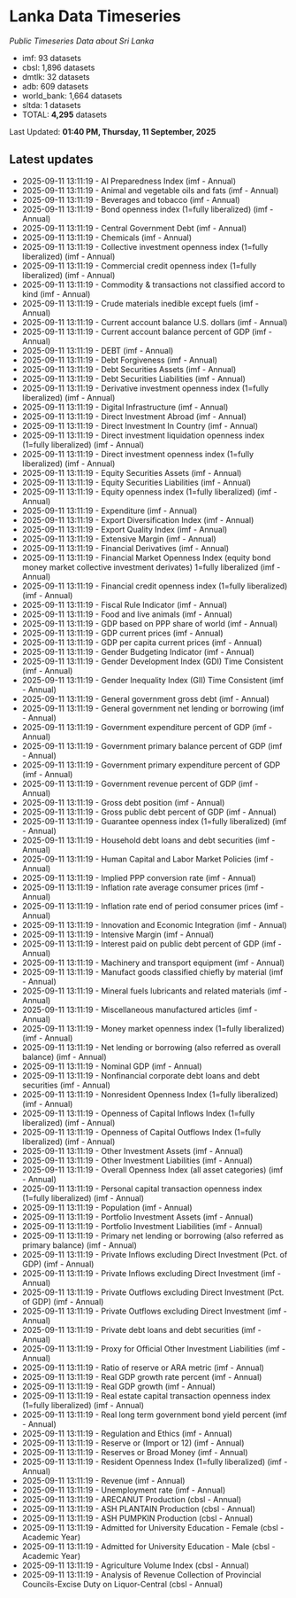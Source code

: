 # Lanka Data Timeseries
*Public Timeseries Data about Sri Lanka*

* imf: 93 datasets
* cbsl: 1,896 datasets
* dmtlk: 32 datasets
* adb: 609 datasets
* world_bank: 1,664 datasets
* sltda: 1 datasets
* TOTAL: **4,295** datasets

Last Updated: **01:40 PM, Thursday, 11 September, 2025**

## Latest updates

* 2025-09-11 13:11:19 - AI Preparedness Index (imf - Annual)
* 2025-09-11 13:11:19 - Animal and vegetable oils and fats (imf - Annual)
* 2025-09-11 13:11:19 - Beverages and tobacco (imf - Annual)
* 2025-09-11 13:11:19 - Bond openness index (1=fully liberalized) (imf - Annual)
* 2025-09-11 13:11:19 - Central Government Debt (imf - Annual)
* 2025-09-11 13:11:19 - Chemicals (imf - Annual)
* 2025-09-11 13:11:19 - Collective investment openness index (1=fully liberalized) (imf - Annual)
* 2025-09-11 13:11:19 - Commercial credit openness index (1=fully liberalized) (imf - Annual)
* 2025-09-11 13:11:19 - Commodity & transactions not classified accord to kind (imf - Annual)
* 2025-09-11 13:11:19 - Crude materials inedible except fuels (imf - Annual)
* 2025-09-11 13:11:19 - Current account balance U.S. dollars (imf - Annual)
* 2025-09-11 13:11:19 - Current account balance percent of GDP (imf - Annual)
* 2025-09-11 13:11:19 - DEBT (imf - Annual)
* 2025-09-11 13:11:19 - Debt Forgiveness (imf - Annual)
* 2025-09-11 13:11:19 - Debt Securities Assets (imf - Annual)
* 2025-09-11 13:11:19 - Debt Securities Liabilities (imf - Annual)
* 2025-09-11 13:11:19 - Derivative investment openness index (1=fully liberalized) (imf - Annual)
* 2025-09-11 13:11:19 - Digital Infrastructure (imf - Annual)
* 2025-09-11 13:11:19 - Direct Investment Abroad (imf - Annual)
* 2025-09-11 13:11:19 - Direct Investment In Country (imf - Annual)
* 2025-09-11 13:11:19 - Direct investment liquidation openness index (1=fully liberalized) (imf - Annual)
* 2025-09-11 13:11:19 - Direct investment openness index (1=fully liberalized) (imf - Annual)
* 2025-09-11 13:11:19 - Equity Securities Assets (imf - Annual)
* 2025-09-11 13:11:19 - Equity Securities Liabilities (imf - Annual)
* 2025-09-11 13:11:19 - Equity openness index (1=fully liberalized) (imf - Annual)
* 2025-09-11 13:11:19 - Expenditure (imf - Annual)
* 2025-09-11 13:11:19 - Export Diversification Index (imf - Annual)
* 2025-09-11 13:11:19 - Export Quality Index (imf - Annual)
* 2025-09-11 13:11:19 - Extensive Margin (imf - Annual)
* 2025-09-11 13:11:19 - Financial Derivatives (imf - Annual)
* 2025-09-11 13:11:19 - Financial Market Openness Index (equity bond money market collective investment derivates) 1=fully liberalized (imf - Annual)
* 2025-09-11 13:11:19 - Financial credit openness index (1=fully liberalized) (imf - Annual)
* 2025-09-11 13:11:19 - Fiscal Rule Indicator (imf - Annual)
* 2025-09-11 13:11:19 - Food and live animals (imf - Annual)
* 2025-09-11 13:11:19 - GDP based on PPP share of world (imf - Annual)
* 2025-09-11 13:11:19 - GDP current prices (imf - Annual)
* 2025-09-11 13:11:19 - GDP per capita current prices (imf - Annual)
* 2025-09-11 13:11:19 - Gender Budgeting Indicator (imf - Annual)
* 2025-09-11 13:11:19 - Gender Development Index (GDI) Time Consistent (imf - Annual)
* 2025-09-11 13:11:19 - Gender Inequality Index (GII) Time Consistent (imf - Annual)
* 2025-09-11 13:11:19 - General government gross debt (imf - Annual)
* 2025-09-11 13:11:19 - General government net lending or borrowing (imf - Annual)
* 2025-09-11 13:11:19 - Government expenditure percent of GDP (imf - Annual)
* 2025-09-11 13:11:19 - Government primary balance percent of GDP (imf - Annual)
* 2025-09-11 13:11:19 - Government primary expenditure percent of GDP (imf - Annual)
* 2025-09-11 13:11:19 - Government revenue percent of GDP (imf - Annual)
* 2025-09-11 13:11:19 - Gross debt position (imf - Annual)
* 2025-09-11 13:11:19 - Gross public debt percent of GDP (imf - Annual)
* 2025-09-11 13:11:19 - Guarantee openness index (1=fully liberalized) (imf - Annual)
* 2025-09-11 13:11:19 - Household debt loans and debt securities (imf - Annual)
* 2025-09-11 13:11:19 - Human Capital and Labor Market Policies (imf - Annual)
* 2025-09-11 13:11:19 - Implied PPP conversion rate (imf - Annual)
* 2025-09-11 13:11:19 - Inflation rate average consumer prices (imf - Annual)
* 2025-09-11 13:11:19 - Inflation rate end of period consumer prices (imf - Annual)
* 2025-09-11 13:11:19 - Innovation and Economic Integration (imf - Annual)
* 2025-09-11 13:11:19 - Intensive Margin (imf - Annual)
* 2025-09-11 13:11:19 - Interest paid on public debt percent of GDP (imf - Annual)
* 2025-09-11 13:11:19 - Machinery and transport equipment (imf - Annual)
* 2025-09-11 13:11:19 - Manufact goods classified chiefly by material (imf - Annual)
* 2025-09-11 13:11:19 - Mineral fuels lubricants and related materials (imf - Annual)
* 2025-09-11 13:11:19 - Miscellaneous manufactured articles (imf - Annual)
* 2025-09-11 13:11:19 - Money market openness index (1=fully liberalized) (imf - Annual)
* 2025-09-11 13:11:19 - Net lending or borrowing (also referred as overall balance) (imf - Annual)
* 2025-09-11 13:11:19 - Nominal GDP (imf - Annual)
* 2025-09-11 13:11:19 - Nonfinancial corporate debt loans and debt securities (imf - Annual)
* 2025-09-11 13:11:19 - Nonresident Openness Index (1=fully liberalized) (imf - Annual)
* 2025-09-11 13:11:19 - Openness of Capital Inflows Index (1=fully liberalized) (imf - Annual)
* 2025-09-11 13:11:19 - Openness of Capital Outflows Index (1=fully liberalized) (imf - Annual)
* 2025-09-11 13:11:19 - Other Investment Assets (imf - Annual)
* 2025-09-11 13:11:19 - Other Investment Liabilities (imf - Annual)
* 2025-09-11 13:11:19 - Overall Openness Index (all asset categories) (imf - Annual)
* 2025-09-11 13:11:19 - Personal capital transaction openness index (1=fully liberalized) (imf - Annual)
* 2025-09-11 13:11:19 - Population (imf - Annual)
* 2025-09-11 13:11:19 - Portfolio Investment Assets (imf - Annual)
* 2025-09-11 13:11:19 - Portfolio Investment Liabilities (imf - Annual)
* 2025-09-11 13:11:19 - Primary net lending or borrowing (also referred as primary balance) (imf - Annual)
* 2025-09-11 13:11:19 - Private Inflows excluding Direct Investment (Pct. of GDP) (imf - Annual)
* 2025-09-11 13:11:19 - Private Inflows excluding Direct Investment (imf - Annual)
* 2025-09-11 13:11:19 - Private Outflows excluding Direct Investment (Pct. of GDP) (imf - Annual)
* 2025-09-11 13:11:19 - Private Outflows excluding Direct Investment (imf - Annual)
* 2025-09-11 13:11:19 - Private debt loans and debt securities (imf - Annual)
* 2025-09-11 13:11:19 - Proxy for Official Other Investment Liabilities (imf - Annual)
* 2025-09-11 13:11:19 - Ratio of reserve or ARA metric (imf - Annual)
* 2025-09-11 13:11:19 - Real GDP growth rate percent (imf - Annual)
* 2025-09-11 13:11:19 - Real GDP growth (imf - Annual)
* 2025-09-11 13:11:19 - Real estate capital transaction openness index (1=fully liberalized) (imf - Annual)
* 2025-09-11 13:11:19 - Real long term government bond yield percent (imf - Annual)
* 2025-09-11 13:11:19 - Regulation and Ethics (imf - Annual)
* 2025-09-11 13:11:19 - Reserve or (Import or 12) (imf - Annual)
* 2025-09-11 13:11:19 - Reserves or Broad Money (imf - Annual)
* 2025-09-11 13:11:19 - Resident Openness Index (1=fully liberalized) (imf - Annual)
* 2025-09-11 13:11:19 - Revenue (imf - Annual)
* 2025-09-11 13:11:19 - Unemployment rate (imf - Annual)
* 2025-09-11 13:11:19 - ARECANUT Production (cbsl - Annual)
* 2025-09-11 13:11:19 - ASH PLANTAIN Production (cbsl - Annual)
* 2025-09-11 13:11:19 - ASH PUMPKIN Production (cbsl - Annual)
* 2025-09-11 13:11:19 - Admitted for University Education - Female (cbsl - Academic Year)
* 2025-09-11 13:11:19 - Admitted for University Education - Male (cbsl - Academic Year)
* 2025-09-11 13:11:19 - Agriculture Volume Index (cbsl - Annual)
* 2025-09-11 13:11:19 - Analysis of Revenue Collection of Provincial Councils-Excise Duty on Liquor-Central (cbsl - Annual)